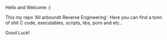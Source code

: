 Hello and Welcome :)

This my repo 'All arboundt Reverse Engineering'.
Here you can find a tonn of shit C code, executables, scripts, libs, porn and etc..

Good Luck!

